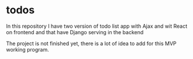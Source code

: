 # todos
In this repository I have two version of todo list app with Ajax and wit React on frontend and that have Django serving in the backend 

The project is not finished yet, there is a lot of idea to add for this MVP working program. 
